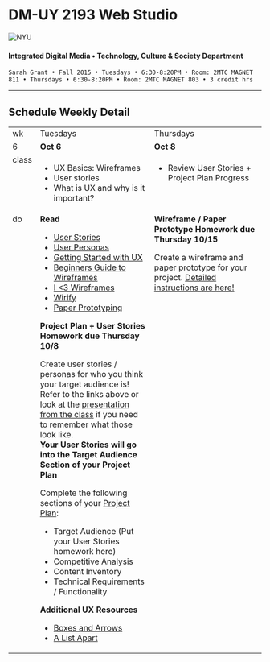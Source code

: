 # DM-UY 2193 Web Studio

![NYU](http://ws2.polishedsolid.com/de/nyu_soe_logo.png)
#### Integrated Digital Media • Technology, Culture & Society Department

    Sarah Grant • Fall 2015 • Tuesdays • 6:30-8:20PM • Room: 2MTC MAGNET 811 • Thursdays • 6:30-8:20PM • Room: 2MTC MAGNET 803 • 3 credit hrs

---

## Schedule Weekly Detail

<table>
<tr>
<td>wk</td>
<td>Tuesdays</td>
<td>Thursdays</td>
</tr>
<!-- first week -->
<tr>
        <td valign="top" width="4%">6</td>
        <td valign="top" width="48%"><strong>Oct 6</strong></td>
        <td valign="top" width="48%"><strong>Oct 8</strong></td>
    </tr>
 <tr>
        <td valign="top">class</td>
        <td valign="top">
            <ul>
                <li>UX Basics: Wireframes</li>
                <li>User stories</li>
                <li>What is UX and why is it important?</li>
            </ul>
        </td>
        <td valign="top">
            <ul>
                <li>Review User Stories + Project Plan Progress</li>
            </ul>
        </td>
</tr>
<tr>
        <td valign="top">do</td>
        <td valign="top">
            <strong>Read</strong>
            <ul>
                <li><a href="http://www.mountaingoatsoftware.com/agile/user-stories" target="_blank">User Stories</a></li>
                <li><a href="https://webdesign.tutsplus.com/articles/defining-and-applying-personas-to-ux-design--webdesign-7561" target="_blank">User Personas</a></li>
                <li><a href="http://www.uxmatters.com/mt/archives/2015/10/getting-started-in-user-experience.php" target="_blank">Getting Started with UX</a></li>
                <li><a href="https://webdesign.tutsplus.com/articles/a-beginners-guide-to-wireframing--webdesign-7399" target="_blank">Beginners Guide to Wireframes</a></li>
                <li><a href="http://wireframes.tumblr.com/" target="_blank">I <3 Wireframes</a></li>
                <li><a href="http://www.wirify.com/" target="_blank">Wirify</a></li>
                <li><a href="http://alistapart.com/article/paperprototyping" target="_blank">Paper Prototyping</a></li>
            </ul>
            <strong>Project Plan + User Stories Homework due Thursday 10/8</strong>
            <p>Create user stories / personas for who you think your target audience is! Refer to the links above or look at the <a href="https://github.com/IDMNYU/web-studio-FA15/blob/master/class_exercises/intro_ux/ux.pdf" target="_blank">presentation from the class</a> if you need to remember what those look like.<br/><strong>Your User Stories will go into the Target Audience Section of your Project Plan</strong></p>
            <p>Complete the following sections of your <a href="https://github.com/IDMNYU/web-studio-FA15/blob/master/assignments/ws1fa15_project_plan.md" target="_blank">Project Plan</a>:</p>
            <ul>
                <li>Target Audience (Put your User Stories homework here)</li>
                <li>Competitive Analysis</li>
                <li>Content Inventory</li>
                <li>Technical Requirements / Functionality</li>
            </ul>
            <strong>Additional UX Resources</strong>
            <ul>
                <li><a href="http://boxesandarrows.com/" target="_blank">Boxes and Arrows</a></li>
                <li><a href="http://www.alistapart.com/" target="_blank">A List Apart</a></li>
            </ul>
        </td>
        <td valign="top">
            <strong>Wireframe / Paper Prototype Homework due Thursday 10/15</strong>
            <p>Create a wireframe and paper prototype for your project. <a href="https://github.com/IDMNYU/web-studio-FA15/blob/master/assignments/ws1fa15_ux_assignment.md" target="_blank">Detailed instructions are here!</a></p>
        </td>
</tr>
</table>